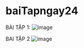 # baiTapngay24
BÀI TẬP 1:
![image](https://github.com/user-attachments/assets/e2c5f959-9e46-418d-8f1f-537518263664)


BAI TẬP 2
![image](https://github.com/user-attachments/assets/011e17ea-5e61-4a14-aeb2-383133fcec29)

